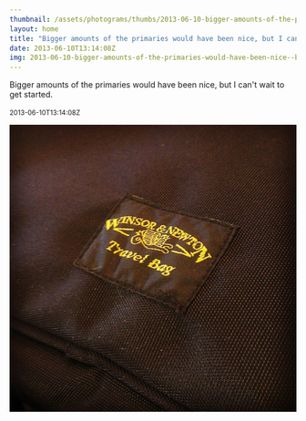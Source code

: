 ```yaml
---
thumbnail: /assets/photograms/thumbs/2013-06-10-bigger-amounts-of-the-primaries-would-have-been-nice--but-i-can-t-wait-to-get-started-.png
layout: home
title: "Bigger amounts of the primaries would have been nice, but I can't wait to get started."
date: 2013-06-10T13:14:08Z
img: 2013-06-10-bigger-amounts-of-the-primaries-would-have-been-nice--but-i-can-t-wait-to-get-started-.jpg
---
```


Bigger amounts of the primaries would have been nice, but I can't wait to get started.

<small>2013-06-10T13:14:08Z</small>

![Bigger amounts of the primaries would have been nice, but I can't wait to get started.](/assets/photograms/original/2013-06-10-bigger-amounts-of-the-primaries-would-have-been-nice--but-i-can-t-wait-to-get-started-.jpg)
